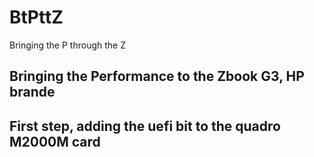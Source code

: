 # BtPttZ
Bringing the P through the Z
## Bringing the Performance to the Zbook G3, HP brande
##
## First step, adding the uefi bit to the quadro M2000M card
